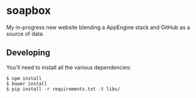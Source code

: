 # soapbox

My in-progress new website blending a AppEngine stack and GitHub as a source of data.

## Developing

You'll need to install all the various dependencies:

    $ npm install
    $ bower install
    $ pip install -r requirements.txt -t libs/
